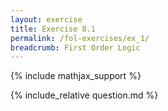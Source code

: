 ```yaml
---
layout: exercise
title: Exercise 8.1
permalink: /fol-exercises/ex_1/
breadcrumb: First Order Logic
---
```


{% include mathjax_support %}

<div><i class="arrow-up loader" data-chapter="fol-exercises" data-exercise="ex_1" data-rating="0"></i></div>
{% include_relative question.md %}
